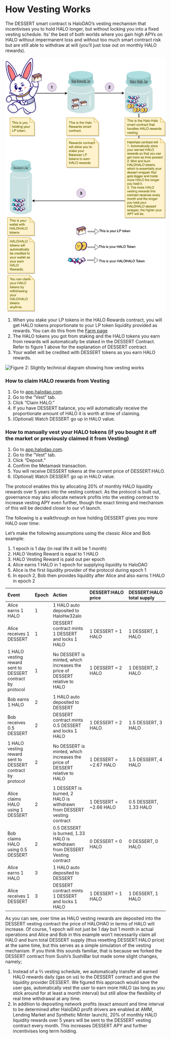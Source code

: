 # How Vesting Works

The DESSERT smart contract is HaloDAO’s vesting mechanism that incentivises you to hold HALO longer, but without locking you into a fixed vesting schedule. Its’ the best of both worlds where you gain high APYs on HALO without impermanent loss and without too much smart contract risk but are still able to withdraw at will \(you’ll just lose out on monthly HALO rewards\). 

![ Figure 1: Non-technical illustration showing how vesting works](../.gitbook/assets/how-vesting-works-4-.png)

1. When you stake your LP tokens in the HALO Rewards contract, you will get HALO tokens proportionate to your LP token liquidity provided as rewards. You can do this from the [Farm page](https://app.halodao.com) 
2. The HALO tokens you got from staking and the HALO tokens you earn from rewards will automatically be staked in the DESSERT Contract. Refer to figure 1 above for the explanation of DESSERT contract.
3.  Your wallet will be credited with DESSERT tokens as you earn HALO rewards.

![ Figure 2: Slightly technical diagram showing how vesting works](https://lh5.googleusercontent.com/6bj5Fy8AcBxkpUvh3Vrl9nyn0V1F4lHhUf9OK8-dI8TaQTeAGsXX5kZ8eMCFmC3QDXPnDCmXOITUuwEPU6wvMNQEt4347LQuAqgbPtD5aRD6GRIM9hIt13mHhYEKjgM3zbiW41SR)

### How **to claim HALO rewards from Vesting**

1. Go to [app.halodao.com](https://app.halodao.com).
2. Go to the “Vest” tab.
3. Click “Claim HALO.”
4. If you have DESSERT balance, you will automatically receive the proportionate amount of HALO it is worth at time of claiming.
5. \(Optional\) Watch DESSERT go up in HALO value.

### How to manually vest your HALO tokens \(if you bought it off the market or previously claimed it from Vesting\)

1. Go to [app.halodao.com](https://app.halodao.com).
2. Go to the “Vest” tab.
3. Click “Deposit.”
4. Confirm the Metamask transaction.
5. You will receive DESSERT tokens at the current price of DESSERT:HALO.
6. \(Optional\) Watch DESSERT go up in HALO value.

The protocol enables this by allocating 20% of monthly HALO liquidity rewards over 5 years into the vesting contract. As the protocol is built out, governance may also allocate network profits into the vesting contract to increase vesting APY even further, though the exact timing and mechanism of this will be decided closer to our v1 launch. 

The following is a walkthrough on how holding DESSERT gives you more HALO over time:

Let’s make the following assumptions using the classic Alice and Bob example:

1. 1 epoch is 1 day \(in real life it will be 1 month\)
2. HALO Vesting Reward is equal to 1 HALO
3. HALO Vesting Reward is paid out per epoch
4. Alice earns 1 HALO in 1 epoch for supplying liquidity to HaloDAO
5. Alice is the first liquidity provider of the protocol during epoch 1
6. In epoch 2, Bob then provides liquidity after Alice and also earns 1 HALO in epoch 2

| Event | Epoch | Action | DESSERT:HALO price | DESSERT:HALO total supply |
| :--- | :--- | :--- | :--- | :--- |
| Alice earns 1 HALO | 1 | 1 HALO auto deposited to HaloHw32alo |  |  |
| Alice receives 1 DESSERT | 1 | DESSERT contract mints 1 DESSERT and locks 1 HALO | 1 DESSERT = 1 HALO | 1 DESSERT, 1 HALO |
| 1 HALO vesting reward sent to DESSERT contract by protocol | 1 | No DESSERT is minted, which increases the price of DESSERT relative to HALO | 1 DESSERT = 2 HALO | 1 DESSERT, 2 HALO |
| Bob earns 1 HALO | 2 | 1 HALO auto deposited to DESSERT |  |  |
| Bob receives 0.5 DESSERT | 2 | DESSERT contract mints 0.5 DESSERT and locks 1 HALO | 1 DESSERT = 2 HALO | 1.5 DESSERT, 3 HALO |
| 1 HALO vesting reward sent to DESSERT contract by protocol | 2 | No DESSERT is minted, which increases the price of DESSERT relative to HALO | 1 DESSERT = ~2.67 HALO | 1.5 DESSERT, 4 HALO |
| Alice claims HALO using 1 DESSERT | 2 | 1 DESSERT is burned, 2 HALO is withdrawn from DESSERT vesting contract | 1 DESSERT = ~2.66 HALO | 0.5 DESSERT, 1.33 HALO |
| Bob claims HALO using 0.5 DESSERT | 2 | 0.5 DESSERT is burned, 1.33 HALO is withdrawn from DESSERT Vesting contract | 0 DESSERT = 0 HALO | 0 DESSERT, 0 HALO |
| Alice earns 1 HALO | 3 | 1 HALO auto deposited to DESSERT |  |  |
| Alice receives 1 DESSERT | 3 | DESSERT contract mints 1 DESSERT and locks 1 HALO | 1 DESSERT = 1 HALO | 1 DESSERT, 1 HALO |

As you can see, over time as HALO vesting rewards are deposited into the DESSERT vesting contract the price of HALOHAO in terms of HALO will increase. Of course, 1 epoch will not just be 1 day but 1 month in actual operations and Alice and Bob in this example won’t necessarily claim all HALO and burn total DESSERT supply \(thus resetting DESSERT:HALO price\) at the same time,  but this serves as a simple simulation of the vesting mechanism. If you think this sounds familiar, that is because we forked the DESSERT contract from Sushi’s SushiBar but made some slight changes, namely;

1. Instead of a ⅔ vesting schedule, we automatically transfer all earned HALO rewards daily \(gas on us\) to the DESSERT contract and give the liquidity provider DESSERT. We figured this approach would save the user gas, automatically vest the user to earn more HALO \(as long as you stick around for at least a month interval\) but still allow the flexibility of real time withdrawal at any time.
2. In addition to depositing network profits \(exact amount and time interval to be determined after HaloDAO profit drivers are enabled at AMM, Lending Market and Synthetic Minter launch\), 20% of monthly HALO liquidity rewards over 5 years will be sent to the DESSERT vesting contract every month. This increases DESSERT APY and further incentivises long term holding.


